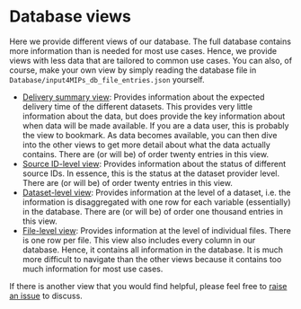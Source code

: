 # Database views

Here we provide different views of our database.
The full database contains more information than is needed for most use cases.
Hence, we provide views with less data that are tailored to common use cases.
You can also, of course, make your own view 
by simply reading the database file in 
`Database/input4MIPs_db_file_entries.json` yourself.

- [Delivery summary view](input4MIPs_delivery-summary_CMIP6Plus.html):
  Provides information about the expected delivery time of the different datasets.
  This provides very little information about the data,
  but does provide the key information about when data will be made available.
  If you are a data user, this is probably the view to bookmark.
  As data becomes available, you can then dive into the other views
  to get more detail about what the data actually contains.
  There are (or will be) of order twenty entries in this view.
- [Source ID-level view](input4MIPs_source-id_CMIP6Plus.html):
  Provides information about the status of different source IDs.
  In essence, this is the status at the dataset provider level.
  There are (or will be) of order twenty entries in this view.
- [Dataset-level view](input4MIPs_datasets_CMIP6Plus.html):
  Provides information at the level of a dataset,
  i.e. the information is disaggregated
  with one row for each variable
  (essentially) in the database.
  There are (or will be) of order one thousand entries in this view.
- [File-level view](input4MIPs_files_CMIP6Plus.html):
  Provides information at the level of individual files.
  There is one row per file.
  This view also includes every column in our database.
  Hence, it contains all information in the database.
  It is much more difficult to navigate than the other views
  because it contains too much information for most use cases.

If there is another view that you would find helpful,
please feel free to [raise an issue](https://github.com/PCMDI/input4MIPs_CVs/issues/new)
to discuss.

